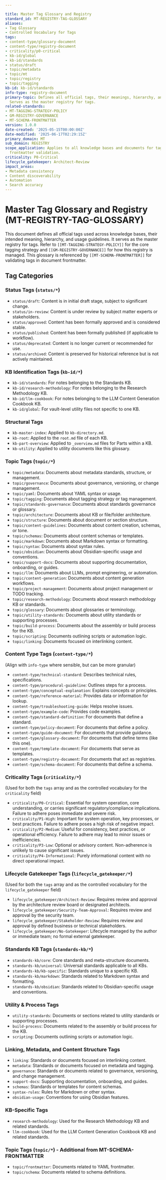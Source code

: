 ```yaml
---

title: Master Tag Glossary and Registry
standard_id: MT-REGISTRY-TAG-GLOSSARY
aliases:
- Tag Glossary
- Controlled Vocabulary for Tags
tags:
- content-type/glossary-document
- content-type/registry-document
- criticality/p0-critical
- kb-id/global
- kb-id/standards
- status/draft
- topic/metadata
- topic/mt
- topic/registry
- topic/tagging
kb-id: kb-id/standards
info-type: registry-document
primary-topic: Defines all official tags, their meanings, hierarchy, and usage guidelines.
  Serves as the master registry for tags.
related-standards:
- MT-TAGGING-STRATEGY-POLICY
- GM-REGISTRY-GOVERNANCE
- MT-SCHEMA-FRONTMATTER
version: 1.0.0
date-created: '2025-05-15T00:00:00Z'
date-modified: '2025-06-17T02:29:15Z'
primary_domain: MT
sub_domain: REGISTRY
scope_application: Applies to all knowledge bases and documents for tag usage and
  frontmatter validation.
criticality: P0-Critical
lifecycle_gatekeeper: Architect-Review
impact_areas:
- Metadata consistency
- Content discoverability
- Automation
- Search accuracy
---
```

# Master Tag Glossary and Registry (MT-REGISTRY-TAG-GLOSSARY)

This document defines all official tags used across knowledge bases, their intended meaning, hierarchy, and usage guidelines. It serves as the master registry for tags. Refer to `[[MT-TAGGING-STRATEGY-POLICY]]` for the core tagging strategy and `[[GM-REGISTRY-GOVERNANCE]]` for how this registry is managed. This glossary is referenced by `[[MT-SCHEMA-FRONTMATTER]]` for validating tags in document frontmatter.

## Tag Categories

### Status Tags (`status/*`)
- `status/draft`: Content is in initial draft stage, subject to significant change.
- `status/in-review`: Content is under review by subject matter experts or stakeholders.
- `status/approved`: Content has been formally approved and is considered stable.
- `status/published`: Content has been formally published (if applicable to workflow).
- `status/deprecated`: Content is no longer current or recommended for use.
- `status/archived`: Content is preserved for historical reference but is not actively maintained.

### KB Identification Tags (`kb-id/*`)
- `kb-id/standards`: For notes belonging to the Standards KB.
- `kb-id/research-methodology`: For notes belonging to the Research Methodology KB.
- `kb-id/llm-cookbook`: For notes belonging to the LLM Content Generation Cookbook KB.
- `kb-id/global`: For vault-level utility files not specific to one KB.

### Structural Tags
- `kb-master-index`: Applied to `kb-directory.md`.
- `kb-root`: Applied to the `root.md` file of each KB.
- `kb-part-overview`: Applied to `_overview.md` files for Parts within a KB.
- `kb-utility`: Applied to utility documents like this glossary.

### Topic Tags (`topic/*`)
- `topic/metadata`: Documents about metadata standards, structure, or management.
- `topic/governance`: Documents about governance, versioning, or change management.
- `topic/yaml`: Documents about YAML syntax or usage.
- `topic/tagging`: Documents about tagging strategy or tag management.
- `topic/standards-governance`: Documents about standards governance or glossary.
- `topic/architecture`: Documents about KB or file/folder architecture.
- `topic/structure`: Documents about document or section structure.
- `topic/content-guidelines`: Documents about content creation, schemas, or tone.
- `topic/schemas`: Documents about content schemas or templates.
- `topic/markdown`: Documents about Markdown syntax or formatting.
- `topic/syntax`: Documents about syntax rules.
- `topic/obsidian`: Documents about Obsidian-specific usage and conventions.
- `topic/support-docs`: Documents about supporting documentation, onboarding, or guides.
- `topic/llm`: Documents about LLMs, prompt engineering, or automation.
- `topic/content-generation`: Documents about content generation workflows.
- `topic/project-management`: Documents about project management or TODO tracking.
- `topic/research-methodology`: Documents about research methodology KB or standards.
- `topic/glossary`: Documents about glossaries or terminology.
- `topic/utility-standards`: Documents about utility standards or supporting processes.
- `topic/build-process`: Documents about the assembly or build process for the KB.
- `topic/scripting`: Documents outlining scripts or automation logic.
- `topic/linking`: Documents focused on interlinking content.

### Content Type Tags (`content-type/*`)
(Align with `info-type` where sensible, but can be more granular)
- `content-type/technical-standard`: Describes technical rules, specifications.
- `content-type/procedural-guideline`: Outlines steps for a process.
- `content-type/conceptual-explanation`: Explains concepts or principles.
- `content-type/reference-material`: Provides data or information for lookup.
- `content-type/troubleshooting-guide`: Helps resolve issues.
- `content-type/example-code`: Provides code examples.
- `content-type/standard-definition`: For documents that define a standard.
- `content-type/policy-document`: For documents that define a policy.
- `content-type/guide-document`: For documents that provide guidance.
- `content-type/glossary-document`: For documents that define terms (like this one).
- `content-type/template-document`: For documents that serve as templates.
- `content-type/registry-document`: For documents that act as registries.
- `content-type/schema-document`: For documents that define a schema.

### Criticality Tags (`criticality/*`)
(Used for both the `tags` array and as the controlled vocabulary for the `criticality` field)
- `criticality/P0-Critical`: Essential for system operation, core understanding, or carries significant regulatory/compliance implications. Failure to adhere poses immediate and severe risk.
- `criticality/P1-High`: Important for system operation, key processes, or best practices. Failure to adhere poses a high risk of negative impact.
- `criticality/P2-Medium`: Useful for consistency, best practices, or operational efficiency. Failure to adhere may lead to minor issues or inefficiencies.
- `criticality/P3-Low`: Optional or advisory content. Non-adherence is unlikely to cause significant issues.
- `criticality/P4-Informational`: Purely informational content with no direct operational impact.

### Lifecycle Gatekeeper Tags (`lifecycle_gatekeeper/*`)
(Used for both the `tags` array and as the controlled vocabulary for the `lifecycle_gatekeeper` field)
- `lifecycle_gatekeeper/Architect-Review`: Requires review and approval by the architecture review board or designated architects.
- `lifecycle_gatekeeper/Security-Team-Approval`: Requires review and approval by the security team.
- `lifecycle_gatekeeper/Stakeholder-Review`: Requires review and approval by defined business or technical stakeholders.
- `lifecycle_gatekeeper/No-Gatekeeper`: Lifecycle managed by the author or immediate team; no formal external gatekeeper.

### Standards KB Tags (`standards-kb/*`)
- `standards-kb/core`: Core standards and meta-structure documents.
- `standards-kb/universal`: Universal standards applicable to all KBs.
- `standards-kb/kb-specific`: Standards unique to a specific KB.
- `standards-kb/markdown`: Standards related to Markdown syntax and formatting.
- `standards-kb/obsidian`: Standards related to Obsidian-specific usage and conventions.

### Utility & Process Tags
- `utility-standards`: Documents or sections related to utility standards or supporting processes.
- `build-process`: Documents related to the assembly or build process for the KB.
- `scripting`: Documents outlining scripts or automation logic.

### Linking, Metadata, and Content Structure Tags
- `linking`: Standards or documents focused on interlinking content.
- `metadata`: Standards or documents focused on metadata and tagging.
- `governance`: Standards or documents related to governance, versioning, and change management.
- `support-docs`: Supporting documentation, onboarding, and guides.
- `schemas`: Standards or templates for content schemas.
- `syntax-rules`: Rules for Markdown or other syntax.
- `obsidian-usage`: Conventions for using Obsidian features.

### KB-Specific Tags
- `research-methodology`: Used for the Research Methodology KB and related standards.
- `llm-cookbook`: Used for the LLM Content Generation Cookbook KB and related standards.

### Topic Tags (`topic/*`) - Additional from MT-SCHEMA-FRONTMATTER
- `topic/frontmatter`: Documents related to YAML frontmatter.
- `topic/schema`: Documents related to schema definitions.
